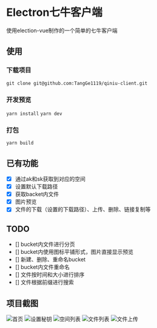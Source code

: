 # Electron七牛客户端
使用election-vue制作的一个简单的七牛客户端

## 使用
### 下载项目
`git clone git@github.com:TangGe1119/qiniu-client.git`
### 开发预览
`yarn install`
`yarn dev`
### 打包
`yarn build`

## 已有功能
* [x] 通过ak和sk获取到对应的空间
* [x] 设置默认下载路径
* [x] 获取backet内文件
* [x] 图片预览
* [x] 文件的下载（设置的下载路径）、上传、删除、链接复制等

## TODO
* [] bucket内文件进行分页
* [] bucket内使用图标平铺形式，图片直接显示预览
* [] 新建、删除、重命名bucket
* [] bucket内文件重命名
* [] 文件按时间和大小进行排序
* [] 文件根据前缀进行搜索

## 项目截图
![首页](http://od0vckdjr.bkt.clouddn.com/qiniu-1.png)
![设置秘钥](http://od0vckdjr.bkt.clouddn.com/qiniu-2.png)
![空间列表](http://od0vckdjr.bkt.clouddn.com/qiniu-3.png)
![文件列表](http://od0vckdjr.bkt.clouddn.com/qiniu-4.png)
![文件上传](http://od0vckdjr.bkt.clouddn.com/qiniu-5.png)
